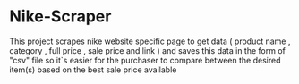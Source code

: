 # Nike-Scraper
This project scrapes nike website specific page to get data ( product name , category , full price , sale price and link ) and saves this data in the form of "csv" file so it`s easier for the purchaser to compare between the desired item(s) based on the best sale price available 
